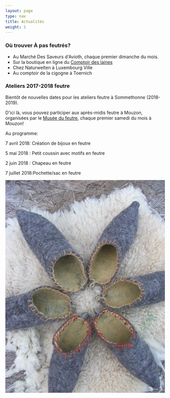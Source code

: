```yaml
---
layout: page
type: nav
title: Actualités
weight: 1
---
```


### Où trouver À pas feutrés?

- Au Marché Des Saveurs d'Avioth, chaque premier dimanche du mois.
- Sur la boutique en ligne du [Comptoir des laines](https://comptoirdeslaines.be/shop/a-pas-feutres-boutique?flag=1)
- Chez Naturwelten à Luxembourg Ville
- Au comptoir de la cigogne à Toernich



 
### Ateliers 2017-2018 feutre    


Bientôt de nouvelles dates pour les ateliers feutre à Sommethonne (2018-2019).

D'ici là, vous pouvez participer aux après-midis feutre à Mouzon, organisées par le [Musée du feutre](http://mouzon.fr/presentation-du-musee.html), chaque premier samedi du mois à Mouzon!

Au programme:

7 avril 2018: Création de bijoux en feutre

5 mai 2018  : Petit coussin avec motifs en feutre

2 juin 2018 : Chapeau en feutre

7 juillet 2018:Pochette/sac en feutre






  
<div class="centered"><img src="actus.jpg" alt="chaussons pointus"></div>
<!--p class="rss-subscribe">s'inscrire au <a href="{{ "/feed.xml" | prepend: site.baseurl }}">flux RSS</a></p-->
